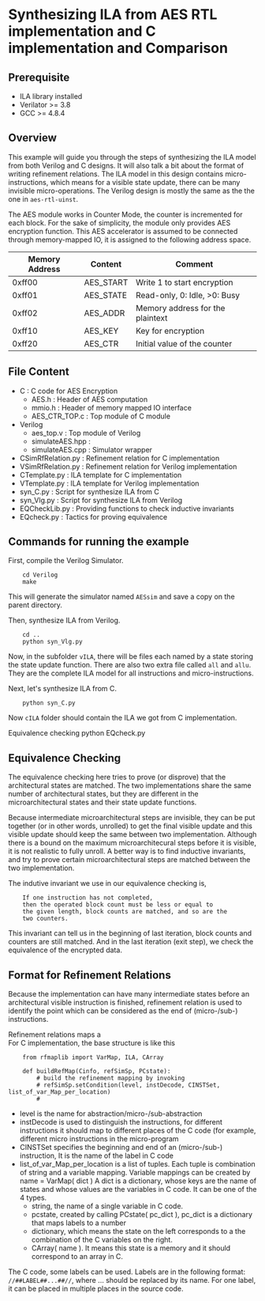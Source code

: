 
Synthesizing ILA from AES RTL implementation and C implementation and Comparison
==================================================================================

Prerequisite
-------------------
* ILA library installed
* Verilator >= 3.8
* GCC >= 4.8.4

Overview
-------------------
This example will guide you through the steps of synthesizing the ILA model from both Verilog
and C designs. It will also talk a bit about the format of writing refinement relations. The
ILA model in this design contains micro-instructions, which means for a visible state update,
there can be many invisible micro-operations. The Verilog design is mostly the same as the the
one in `aes-rtl-uinst`. 

The AES module works in Counter Mode, the counter is incremented for each block. For the sake of
simplicity, the module only provides AES encryption function. This AES accelerator is assumed to 
be connected through memory-mapped IO, it is assigned to the following address space.


| Memory Address | Content   | Comment                          |
|----------------|-----------|----------------------------------|
| 0xff00         | AES_START | Write 1 to start encryption      |
| 0xff01         | AES_STATE | Read-only, 0: Idle, >0: Busy     |
| 0xff02         | AES_ADDR  | Memory address for the plaintext |
| 0xff10         | AES_KEY   | Key for encryption               |
| 0xff20         | AES_CTR   | Initial value of the counter     |



File Content
-------------------

* C 					: C code for AES Encryption
  * AES.h			: Header of AES computation
  * mmio.h			: Header of memory mapped IO interface 
  * AES_CTR_TOP.c	: Top module of C module
* Verilog
  * aes_top.v		: Top module of Verilog
  * simulateAES.hpp	:
  * simulateAES.cpp	: Simulator wrapper
* CSimRfRelation.py	: Refinement relation for C implementation
* VSimRfRelation.py	: Refinement relation for Verilog implementation
* CTemplate.py			: ILA template for C implementation
* VTemplate.py			: ILA template for Verilog implementation
* syn_C.py				: Script for synthesize ILA from C 
* syn_Vlg.py			: Script for synthesize ILA from Verilog
* EQCheckLib.py			: Providing functions to check inductive invariants
* EQcheck.py			: Tactics for proving equivalence


Commands for running the example
---------------------------------

First, compile the Verilog Simulator.
		
		cd Verilog
		make

This will generate the simulator named `AESsim` and save a copy on the 
parent directory.

Then, synthesize ILA from Verilog.

		cd ..
		python syn_Vlg.py
		
Now, in the subfolder `vILA`, there will be files each named by a state
storing the state update function. There are also two extra file called
`all` and `allu`. They are the complete ILA model for all instructions
and micro-instructions.

Next, let's synthesize ILA from C.

		python syn_C.py

Now `cILA` folder should contain the ILA we got from C implementation.

Equivalence checking
		python EQcheck.py


Equivalence Checking
---------------------------------

The equivalence checking here tries to prove (or disprove)
that the architectural states are matched. The two implementations
share the same number of architectural states, but they are different
in the microarchitectural states and their state update functions. 

Because intermediate microarchitectural steps are invisible, they can be
put together (or in other words, unrolled) to get the final visible update
and this visible update should keep the same between two implementation.
Although there is a bound on the maximum microarchitecural steps before
it is visible, it is not realistic to fully unroll. A better way is to
find inductive invariants, and try to prove certain microarchitectural 
steps are matched between the two implementation.

The indutive invariant we use in our equivalence checking is,

		If one instruction has not completed,
		then the operated block count must be less or equal to 
		the given length, block counts are matched, and so are the
		two counters.

This invariant can tell us in the beginning of last iteration, block
counts and counters are still matched. And in the last iteration (exit
step), we check the equivalence of the encrypted data.


Format for Refinement Relations
---------------------------------

Because the implementation can have many intermediate states before
an architectural visible instruction is finished, refinement relation
is used to identify the point which can be considered as the end of
(micro-/sub-) instructions.

Refinement relations maps a  
For C implementation, the base structure is like this

		from rfmaplib import VarMap, ILA, CArray
	
		def buildRefMap(Cinfo, refSimSp, PCstate):
			# build the refinement mapping by invoking
			# refSimSp.setCondition(level, instDecode, CINSTSet, list_of_var_Map_per_location)
			#
			
 * level is the name for abstraction/micro-/sub-abstraction
 * instDecode is used to distinguish the instructions, for different instructions 
   it should map to different places of the C code (for example, different micro
   instructions in the micro-program
 * CINSTSet specifies the beginning and end of an (micro-/sub-) instruction,
   It is the name of the label in C code
 * list\_of\_var\_Map\_per\_location is a list of tuples. Each tuple is combination
   of string and a variable mapping. Variable mappings can be created by 
		name = VarMap( dict )
   A dict is a dictionary, whose keys are the name of states and whose values are 
   the variables in C code. It can be one of the 4 types. 
     * string, the name of a single variable in C code.
     * pcstate, created by calling PCstate( pc_dict ), pc_dict is a dictionary
       that maps labels to a number
     * dictionary, which means the state on the left corresponds to a the combination
       of the C variables on the right.
     * CArray( name ). It means this state is a memory and it should correspond 
       to an array in C.
		

The C code, some labels can be used. Labels are in the following format: `//##LABEL##...##//`, 
where ... should be replaced by its name. For one label, it can be placed in multiple places in
the source code.


	
	
	
